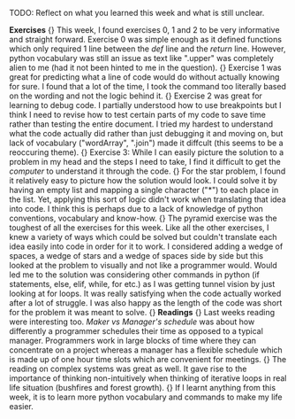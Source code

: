 TODO: Reflect on what you learned this week and what is still unclear.

**Exercises**
{}
This week, I found exercises 0, 1 and 2 to be very informative and straight forward. Exercise 0 was simple enough as it defined functions which only required 1 line between the *def* line and the *return* line. However, python vocabulary was still an issue as text like ".upper" was completely alien to me (had it not been hinted to me in the question). 
{}
Exercise 1 was great for predicting what a line of code would do without actually knowing for sure. I found that a lot of the time, I took the command too literally based on the wording and not the logic behind it.
{}
Exercise 2 was great for learning to debug code. I partially understood how to use breakpoints but I think I need to revise how to test certain parts of my code to save time rather than testing the entire document. I tried my hardest to understand what the code actually did rather than just debugging it and moving on, but lack of vocabulary ("wordArray", ".join") made it diffcult (this seems to be a reoccuring theme).
{}
Exercise 3: While I can easily picture the solution to a problem in my head and the steps I need to take, I find it difficult to get the *computer* to understand it through the code. 
{}
For the star problem, I found it relatively easy to picture how the solution would look. I could solve it by having an empty list and mapping a single character ("*") to each place in the list. Yet, applying this sort of logic didn't work when translating that idea into code. I think this is perhaps due to a lack of knowledge of python conventions, vocabulary and know-how.
{}
The pyramid exercise was the toughest of all the exercises for this week. Like all the other exercises, I knew a variety of ways which could be solved but couldn't translate each idea easily into code in order for it to work. I considered adding a wedge of spaces, a wedge of stars and a wedge of spaces side by side but this looked at the problem to visually and not like a programmer would. Would led me to the solution was considering other commands in python (if statements, else, elif, while, for etc.) as I was getting tunnel vision by just looking at for loops. It was really satisfying when the code actually worked after a lot of struggle. I was also happy as the length of the code was short for the problem it was meant to solve.
{}
**Readings**
{}
Last weeks reading were interesting too. *Maker vs Manager's schedule* was about how differently a programmer schedules their time as opposed to a typical manager. Programmers work in large blocks of time where they can concentrate on a project whereas a manager has a flexible schedule which is made up of one hour time slots which are convenient for meetings.
{}
The reading on complex systems was great as well. It gave rise to the importance of thinking non-intuitively when thinking of iterative loops in real life situation (bushfires and forest growth).
{}
If I learnt anything from this week, it is to learn more python vocabulary and commands to make my life easier.